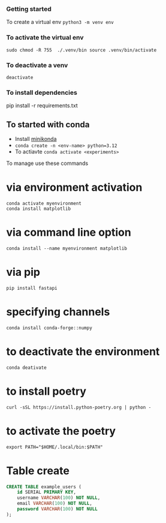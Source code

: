 ### Getting started

To create a virtual env
`python3 -m venv env`

### To activate the virtual env

`sudo chmod -R 755  ./.venv/bin
source .venv/bin/activate`

### To deactivate a venv

`deactivate`

### To install dependencies

pip install -r requirements.txt

## To started with conda

- Install [minikonda](https://docs.anaconda.com/free/miniconda/)
- `conda create -n <env-name> python=3.12`
- To actiavte `conda activate <experiments>`

To manage use these commands

# via environment activation

```
conda activate myenvironment
conda install matplotlib
```

# via command line option

`conda install --name myenvironment matplotlib`

# via pip

`pip install fastapi`

# specifying channels

`conda install conda-forge::numpy`

# to deactivate the environment

`conda deativate `

# to install poetry

`curl -sSL https://install.python-poetry.org | python -`

# to activate the poetry

`export PATH="$HOME/.local/bin:$PATH"`

# Table create

```SQL
CREATE TABLE example_users (
    id SERIAL PRIMARY KEY,
    username VARCHAR(100) NOT NULL,
    email VARCHAR(100) NOT NULL,
    password VARCHAR(100) NOT NULL
);

```
